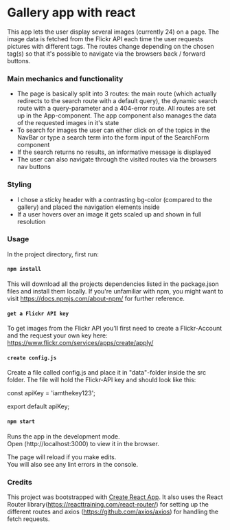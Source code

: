 # Gallery app with react

This app lets the user display several images (currently 24) on a page. The image data is fetched from the Flickr API each time the user requests pictures with different tags. The routes change depending on the chosen tag(s) so that it's possible to navigate via the browsers back / forward buttons.

### Main mechanics and functionality
- The page is basically split into 3 routes: the main route (which actually redirects to the search route with a default query), the dynamic search route with a query-parameter and a 404-error route. All routes are set up in the App-component. The app component also manages the data of the requested images in it's state
- To search for images the user can either click on of the topics in the NavBar or type a search term into the form input of the SearchForm component
- If the search returns no results, an informative message is displayed
- The user can also navigate through the visited routes via the browsers nav buttons

### Styling

- I chose a sticky header with a contrasting bg-color (compared to the gallery) and placed the navigation elements inside
- If a user hovers over an image it gets scaled up and shown in full resolution


### Usage
In the project directory, first run:

#### `npm install`
This will download all the projects dependencies listed in the package.json files and install them locally. If you're unfamiliar with npm, you might want to visit https://docs.npmjs.com/about-npm/
for further reference.

#### `get a Flickr API key`
To get images from the Flickr API you'll first need to create a Flickr-Account and the request your own key here:
https://www.flickr.com/services/apps/create/apply/

#### `create config.js`
Create a file called config.js and place it in "data"-folder inside the src folder. The file will hold the Flickr-API key and should look like this:

const apiKey = 'iamthekey123';

export default apiKey;

#### `npm start`

Runs the app in the development mode.<br />
Open (http://localhost:3000) to view it in the browser.

The page will reload if you make edits.<br />
You will also see any lint errors in the console.

### Credits
This project was bootstrapped with [Create React App](https://github.com/facebook/create-react-app).
It also uses the React Router library(https://reacttraining.com/react-router/) for setting up the different routes and axios (https://github.com/axios/axios) for handling the fetch requests.
